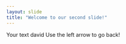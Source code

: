 ```yaml
---
layout: slide
title: "Welcome to our second slide!"
---
```

Your text david
Use the left arrow to go back!

